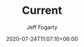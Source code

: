 ---
title: "Current"
date: 2020-07-24T11:07:10+06:00
author: Jeff Fogarty
description: "this is HowTo meta description"
draft: false
weight: 1
---